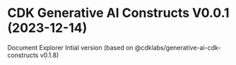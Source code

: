 # CDK Generative AI Constructs V0.0.1 (2023-12-14)
  Document Explorer Intial version (based on @cdklabs/generative-ai-cdk-constructs v0.1.8)